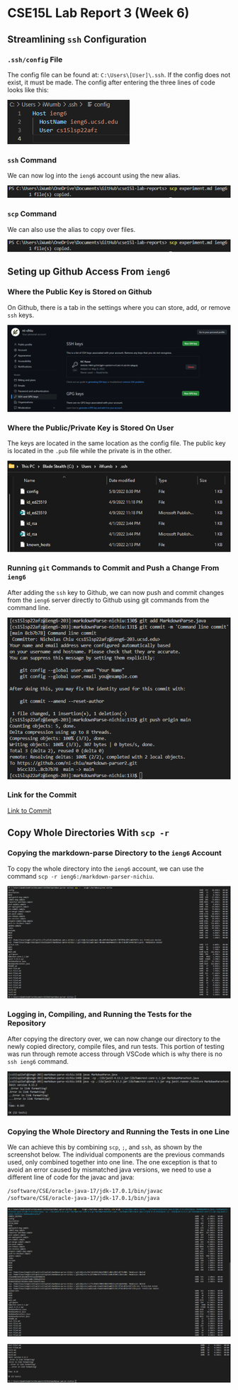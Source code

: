 # CSE15L Lab Report 3 (Week 6)

## Streamlining `ssh` Configuration

### `.ssh/config` File
The config file can be found at: `C:\Users\[User]\.ssh`. If the config does not exist, it must be made. The config after entering the three lines of code looks like this:

![configFile](images\configFile.png)

### `ssh` Command 
We can now log into the `ieng6` account using the new alias.

![sshCommand](images\scpCommand.png)

### `scp` Command
We can also use the alias to copy over files.

![scpCommand](images\scpCommand.png)

## Seting up Github Access From `ieng6`

### Where the Public Key is Stored on Github
On Github, there is a tab in the settings where you can store, add, or remove
`ssh` keys. 

![publicKeyGithub](images\publicKeyGithub.png)

### Where the Public/Private Key is Stored On User
The keys are located in the same location as the config file. The public key
is located in the `.pub` file while the private is in the other. 

![publicPrivateKeyUser](images\publicPrivateKeyUser.png)

### Running `git` Commands to Commit and Push a Change From `ieng6`
After adding the `ssh` key to Github, we can now push and commit changes from
the `ieng6` server directly to Github using git commands from the command line. 

![commandLineCommit](images\commandLineCommit.png)

### Link for the Commit
[Link to Commit](https://github.com/ni-chiu/markdown-parser2/commit/8cb7b78adc035e7dc28b680cab650e853bd8d26f)

## Copy Whole Directories With `scp -r`

### Copying the markdown-parse Directory to the `ieng6` Account
To copy the whole directory into the `ieng6` account, we can use the command 
`scp -r ieng6:/markdown-parser-nichiu`.

![copyingWholeDirectory](images\copyingWholeDirectory.png)

### Logging in, Compiling, and Running the Tests for the Repository
After copying the directory over, we can now change our directory to the newly copied
directory, compile files, and run tests. This portion of testing was run through 
remote access through VSCode which is why there is no `ssh ieng6` command. 

![remoteTesting](images\remoteTesting.png)

### Copying the Whole Directory and Running the Tests in one Line 

We can achieve this by combining `scp`, `;`, and `ssh`, as shown by the screenshot below. 
The individual components are the previous commands used, only combined together into one line.
The one exception is that to avoid an error caused by mismatched java versions, we need to use 
a different line of code for the javac and java: 

```
/software/CSE/oracle-java-17/jdk-17.0.1/bin/javac
/software/CSE/oracle-java-17/jdk-17.0.1/bin/java
```
![oneLine1](images\oneLine1.png)

![oneLine2](images\oneLine2.png)
